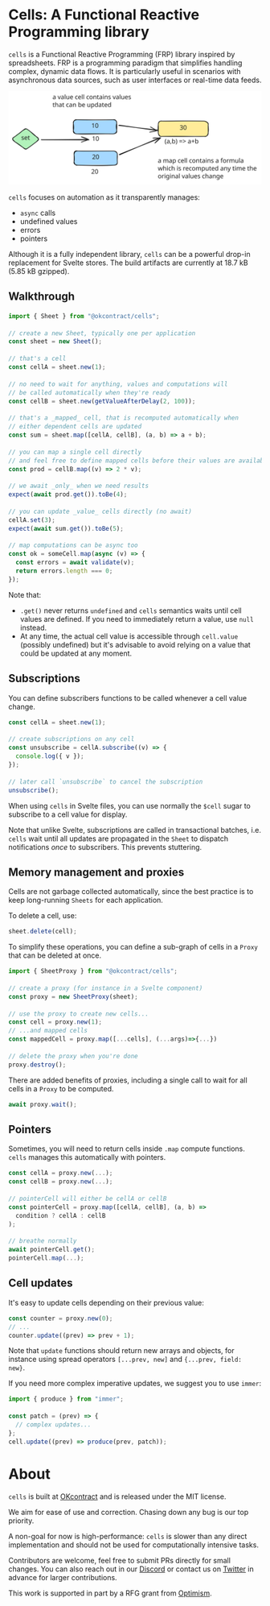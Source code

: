 # Cells: A Functional Reactive Programming library

`cells` is a Functional Reactive Programming (FRP) library inspired by spreadsheets. FRP is a programming paradigm that simplifies handling complex, dynamic data flows. It is particularly useful in scenarios with asynchronous data sources, such as user interfaces or real-time data feeds.

![cells are either values or functions](./assets/cells.svg)

`cells` focuses on automation as it transparently manages:

- `async` calls
- undefined values
- errors
- pointers

Although it is a fully independent library, `cells` can be a powerful drop-in replacement for Svelte stores. The build artifacts are currently at 18.7 kB (5.85 kB gzipped).

## Walkthrough

```typescript
import { Sheet } from "@okcontract/cells";

// create a new Sheet, typically one per application
const sheet = new Sheet();

// that's a cell
const cellA = sheet.new(1);

// no need to wait for anything, values and computations will
// be called automatically when they're ready
const cellB = sheet.new(getValueAfterDelay(2, 100));

// that's a _mapped_ cell, that is recomputed automatically when
// either dependent cells are updated
const sum = sheet.map([cellA, cellB], (a, b) => a + b);

// you can map a single cell directly
// and feel free to define mapped cells before their values are available
const prod = cellB.map((v) => 2 * v);

// we await _only_ when we need results
expect(await prod.get()).toBe(4);

// you can update _value_ cells directly (no await)
cellA.set(3);
expect(await sum.get()).toBe(5);

// map computations can be async too
const ok = someCell.map(async (v) => {
  const errors = await validate(v);
  return errors.length === 0;
});
```

Note that:

- `.get()` never returns `undefined` and `cells` semantics waits until cell values are defined. If you need to immediately return a value, use `null` instead.
- At any time, the actual cell value is accessible through `cell.value` (possibly undefined) but it's advisable to avoid relying on a value that could be updated at any moment.

## Subscriptions

You can define subscribers functions to be called whenever a cell value change.

```ts
const cellA = sheet.new(1);

// create subscriptions on any cell
const unsubscribe = cellA.subscribe((v) => {
  console.log({ v });
});

// later call `unsubscribe` to cancel the subscription
unsubscribe();
```

When using `cells` in Svelte files, you can use normally the `$cell` sugar to subscribe to a cell value for display.

Note that unlike Svelte, subscriptions are called in transactional batches, i.e. `cells` wait until all updates are propagated in the `Sheet` to dispatch notifications _once_ to subscribers. This prevents stuttering.

## Memory management and proxies

Cells are not garbage collected automatically, since the best practice is to keep long-running `Sheets` for each application.

To delete a cell, use:

```ts
sheet.delete(cell);
```

To simplify these operations, you can define a sub-graph of cells in a `Proxy` that can be deleted at once.

```ts
import { SheetProxy } from "@okcontract/cells";

// create a proxy (for instance in a Svelte component)
const proxy = new SheetProxy(sheet);

// use the proxy to create new cells...
const cell = proxy.new(1);
// ...and mapped cells
const mappedCell = proxy.map([...cells], (...args)=>{...})

// delete the proxy when you're done
proxy.destroy();
```

There are added benefits of proxies, including a single call to wait for all cells in a `Proxy` to be computed.

```ts
await proxy.wait();
```

## Pointers

Sometimes, you will need to return cells inside `.map` compute functions. `cells` manages this automatically with pointers.

```ts
const cellA = proxy.new(...);
const cellB = proxy.new(...);

// pointerCell will either be cellA or cellB
const pointerCell = proxy.map([cellA, cellB], (a, b) =>
  condition ? cellA : cellB
);

// breathe normally
await pointerCell.get();
pointerCell.map(...);
```

## Cell updates

It's easy to update cells depending on their previous value:

```ts
const counter = proxy.new(0);
// ...
counter.update((prev) => prev + 1);
```

Note that `update` functions should return new arrays and objects, for instance using spread operators `[...prev, new]` and `{...prev, field: new}`.

If you need more complex imperative updates, we suggest you to use `immer`:

```typescript
import { produce } from "immer";

const patch = (prev) => {
  // complex updates...
};
cell.update((prev) => produce(prev, patch));
```

# About

`cells` is built at [OKcontract](https://okcontract.com) and is released under the MIT license.

We aim for ease of use and correction. Chasing down any bug is our top priority.

A non-goal for now is high-performance: `cells` is slower than any direct implementation and should not be used for computationally intensive tasks.

Contributors are welcome, feel free to submit PRs directly for small changes. You can also reach out in our [Discord](https://discord.gg/Cun5aF7k) or contact us on [Twitter](https://x.com/okcontract) in advance for larger contributions.

This work is supported in part by a RFG grant from [Optimism](https://optimism.io).
